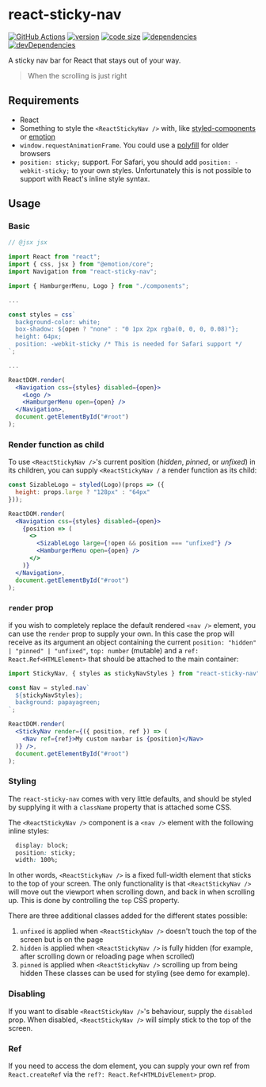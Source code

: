 # react-sticky-nav

[![GitHub Actions](https://github.com/iiroj/react-sticky-nav/workflows/Tags/badge.svg)](https://github.com/iiroj/react-sticky-nav/actions)
[![version](https://img.shields.io/npm/v/react-sticky-nav.svg)](https://www.npmjs.com/package/react-sticky-nav)
[![code size](https://img.shields.io/github/languages/code-size/iiroj/react-sticky-nav.svg)](https://github.com/iiroj/react-sticky-nav)
[![dependencies](https://img.shields.io/david/iiroj/react-sticky-nav.svg)](https://github.com/iiroj/react-sticky-nav/blob/master/package.json)
[![devDependencies](https://img.shields.io/david/dev/iiroj/react-sticky-nav.svg)](https://github.com/iiroj/react-sticky-nav/blob/master/package.json)

A sticky nav bar for React that stays out of your way.

>When the scrolling is just right

## Requirements

- React
- Something to style the `<ReactStickyNav />` with, like [styled-components](https://github.com/styled-components/styled-components) or [emotion](https://github.com/emotion-js/emotion)
- `window.requestAnimationFrame`. You could use a [polyfill](https://github.com/chrisdickinson/raf) for older browsers
- `position: sticky;` support. For Safari, you should add `position: -webkit-sticky;` to your own styles. Unfortunately this is not possible to support with React's inline style syntax.

## Usage

### Basic

```jsx
// @jsx jsx

import React from "react";
import { css, jsx } from "@emotion/core";
import Navigation from "react-sticky-nav";

import { HamburgerMenu, Logo } from "./components";

...

const styles = css`
  background-color: white;
  box-shadow: ${open ? "none" : "0 1px 2px rgba(0, 0, 0, 0.08)"};
  height: 64px;
  position: -webkit-sticky /* This is needed for Safari support */
`;

...

ReactDOM.render(
  <Navigation css={styles} disabled={open}>
    <Logo />
    <HamburgerMenu open={open} />
  </Navigation>,
  document.getElementById("#root")
);
```

### Render function as child

To use `<ReactStickyNav />`'s current position (_hidden_, _pinned_, or _unfixed_) in its children, you can supply `<ReactStickyNav /` a render function as its child:

```jsx
const SizableLogo = styled(Logo)(props => ({
  height: props.large ? "128px" : "64px"
}));

ReactDOM.render(
  <Navigation css={styles} disabled={open}>
    {position => (
      <>
        <SizableLogo large={!open && position === "unfixed"} />
        <HamburgerMenu open={open} />
      </>
    )}
  </Navigation>,
  document.getElementById("#root")
);
```


### `render` prop

if you wish to completely replace the default rendered `<nav />` element, you can use the `render` prop to supply your own. In this case the prop will receive as its argument an object containing the current `position: "hidden" | "pinned" | "unfixed"`, `top: number` (mutable) and a `ref: React.Ref<HTMLElement>` that should be attached to the main container:

```jsx
import StickyNav, { styles as stickyNavStyles } from "react-sticky-nav";

const Nav = styled.nav`
  ${stickyNavStyles};
  background: papayagreen;
`;

ReactDOM.render(
  <StickyNav render={({ position, ref }) => (
    <Nav ref={ref}>My custom navbar is {position}</Nav>
  )} />,
  document.getElementById("#root")
);
```

### Styling

The `react-sticky-nav` comes with very little defaults, and should be styled by supplying it with a `className` property that is attached some CSS.

The `<ReactStickyNav />` component is a `<nav />` element with the following inline styles:

```css
  display: block;
  position: sticky;
  width: 100%;
```

In other words, `<ReactStickyNav />` is a fixed full-width element that sticks to the top of your screen. The only functionality is that `<ReactStickyNav />` will move out the viewport when scrolling down, and back in when scrolling up. This is done by controlling the `top` CSS property.

There are three additional classes added for the different states possible:
1. `unfixed` is applied when `<ReactStickyNav />` doesn't touch the top of the screen but is on the page
2. `hidden` is applied when `<ReactStickyNav />` is fully hidden (for example, after scrolling down or reloading page when scrolled)
3. `pinned` is applied when `<ReactStickyNav />` scrolling up from being hidden
These classes can be used for styling (see demo for example).

### Disabling

If you want to disable `<ReactStickyNav />`'s behaviour, supply the `disabled` prop. When disabled, `<ReactStickyNav />` will simply stick to the top of the screen.

### Ref

If you need to access the dom element, you can supply your own ref from `React.createRef` via the `ref?: React.Ref<HTMLDivElement>` prop.
